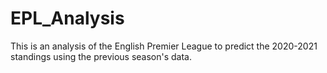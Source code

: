 # EPL_Analysis
This is an analysis of the English Premier League to predict the 2020-2021 standings using the previous season's data.
